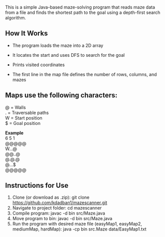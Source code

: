 This is a simple Java-based maze-solving program that reads maze data from a file and finds the shortest path to the goal using a depth-first search algorithm.

## How It Works
- The program loads the maze into a 2D array

- It locates the start and uses DFS to search for the goal

- Prints visited coordinates

- The first line in the map file defines the number of rows, columns, and mazes

## Maps use the following characters:

@ = Walls    
. = Traversable paths  
W = Start position  
$ = Goal position  

**Example**  
6 5 1  
@@@@@  
W...@  
@@..@  
@.@.@  
@...$  
@@@@@  

## Instructions for Use
1. Clone (or download as .zip): git clone https://github.com/kdadban1/mazescanner.git
2. Navigate to project folder: cd mazescanner
3. Compile program: javac -d bin src/Maze.java
4. Move program to bin: javac -d bin src/Maze.java
5. Run the program with desired maze file (easyMap1, easyMap2, mediumMap, hardMap): java -cp bin src.Maze data/EasyMap1.txt




